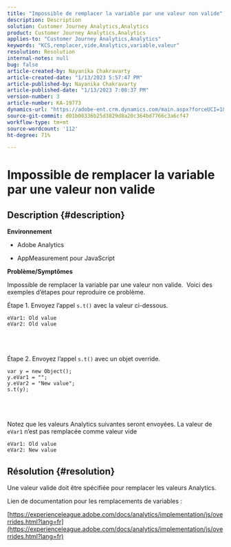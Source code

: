 ```yaml
---
title: "Impossible de remplacer la variable par une valeur non valide"
description: Description
solution: Customer Journey Analytics,Analytics
product: Customer Journey Analytics,Analytics
applies-to: "Customer Journey Analytics,Analytics"
keywords: "KCS,remplacer,vide,Analytics,variable,valeur"
resolution: Resolution
internal-notes: null
bug: false
article-created-by: Nayanika Chakravarty
article-created-date: "1/13/2023 5:57:47 PM"
article-published-by: Nayanika Chakravarty
article-published-date: "1/13/2023 7:08:37 PM"
version-number: 3
article-number: KA-19773
dynamics-url: "https://adobe-ent.crm.dynamics.com/main.aspx?forceUCI=1&pagetype=entityrecord&etn=knowledgearticle&id=161a6dc6-6b93-ed11-aad1-6045bd006c82"
source-git-commit: d01b08336b25d3829d8a20c364bd7766c3a6cf47
workflow-type: tm+mt
source-wordcount: '112'
ht-degree: 71%

---
```


# Impossible de remplacer la variable par une valeur non valide

## Description {#description}


<b>Environnement</b>

- Adobe Analytics

- AppMeasurement pour JavaScript

<b>Problème/Symptômes</b>

Impossible de remplacer la variable par une valeur non valide.  Voici des exemples d’étapes pour reproduire ce problème.

Étape 1. Envoyez l’appel `s.t()` avec la valeur ci-dessous.


```
eVar1: Old value
eVar2: Old value
```

<br> <br><br>
Étape 2. Envoyez l’appel `s.t()` avec un objet override.


```
var y = new Object();
y.eVar1 = "";
y.eVar2 = "New value";
s.t(y);
```

<br> <br><br>
Notez que les valeurs Analytics suivantes seront envoyées. La valeur de `eVar1` n’est pas remplacée comme valeur vide


```
eVar1: Old value
eVar2: New value
```



## Résolution {#resolution}


Une valeur valide doit être spécifiée pour remplacer les valeurs Analytics.

Lien de documentation pour les remplacements de variables :

[https://experienceleague.adobe.com/docs/analytics/implementation/js/overrides.html?lang=fr](https://experienceleague.adobe.com/docs/analytics/implementation/js/overrides.html?lang=fr)
